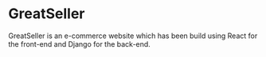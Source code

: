# GreatSeller
GreatSeller is an e-commerce website which has been build using React for the front-end and Django for the back-end.

